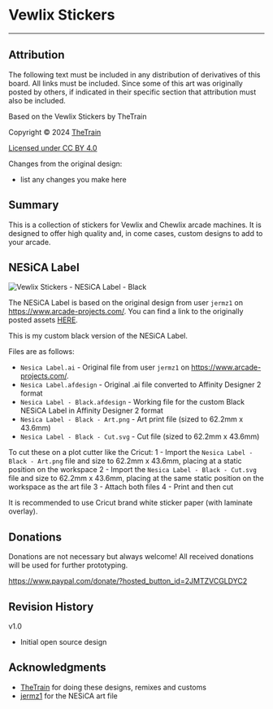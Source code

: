 # Vewlix Stickers

---

## Attribution

The following text must be included in any distribution of derivatives of this board. All links must be included.
Since some of this art was originally posted by others, if indicated in their specific section that attribution must also be included.

Based on the Vewlix Stickers by TheTrain

Copyright © 2024 [TheTrain](https://github.com/TheTrainGoes)

[Licensed under CC BY 4.0](https://creativecommons.org/licenses/by/4.0/)

Changes from the original design:
  - list any changes you make here


## Summary

This is a collection of stickers for Vewlix and Chewlix arcade machines.  It is designed to offer high quality and, in come cases, custom designs to add to your arcade.


## NESiCA Label

![Vewlix Stickers - NESiCA Label - Black](/Vewlix%20Stickers/NESiCA%20Label/Nesica%20Label%20-%20Black%20-%20Art.png)

The NESiCA Label is based on the original design from user `jermz1` on https://www.arcade-projects.com/.  You can find a link to the originally posted assets [HERE](https://www.arcade-projects.com/threads/vewlix-all-decals-for-your-vewlix-chewlix-cab.12706/).

This is my custom black version of the NESiCA Label.  

Files are as follows:
- `Nesica Label.ai` - Original file from user `jermz1` on https://www.arcade-projects.com/.
- `Nesica Label.afdesign` - Original .ai file converted to Affinity Designer 2 format
- `Nesica Label - Black.afdesign` - Working file for the custom Black NESiCA Label in Affinity Designer 2 format
- `Nesica Label - Black - Art.png` - Art print file (sized to 62.2mm x 43.6mm)
- `Nesica Label - Black - Cut.svg` - Cut file (sized to 62.2mm x 43.6mm)

To cut these on a plot cutter like the Cricut:
1 - Import the `Nesica Label - Black - Art.png` file and size to 62.2mm x 43.6mm, placing at a static position on the workspace
2 - Import the `Nesica Label - Black - Cut.svg` file and size to 62.2mm x 43.6mm, placing at the same static position on the workspace as the art file
3 - Attach both files
4 - Print and then cut

It is recommended to use Cricut brand white sticker paper (with laminate overlay).


## Donations

Donations are not necessary but always welcome!  All received donations will be used for further prototyping.

https://www.paypal.com/donate/?hosted_button_id=2JMTZVCGLDYC2


## Revision History

v1.0
- Initial open source design


## Acknowledgments

- [TheTrain](https://github.com/TheTrainGoes) for doing these designs, remixes and customs
- [jermz1](https://www.arcade-projects.com/threads/vewlix-all-decals-for-your-vewlix-chewlix-cab.12706/) for the NESiCA art file
